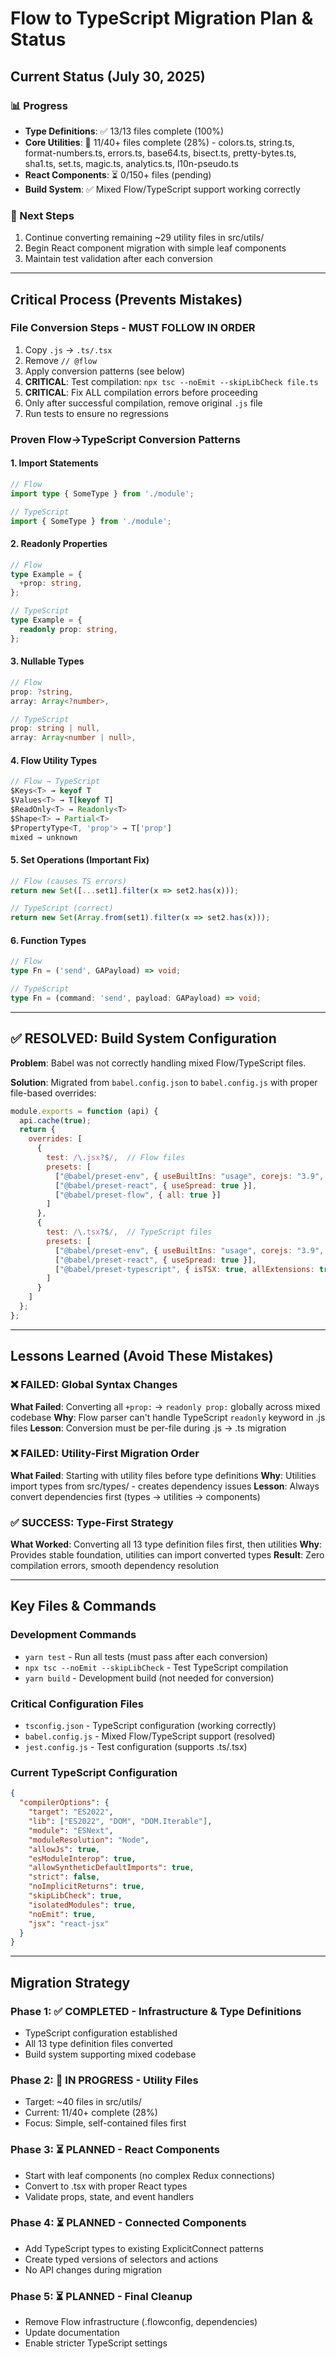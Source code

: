 # Flow to TypeScript Migration Plan & Status

## Current Status (July 30, 2025)

### 📊 Progress
- **Type Definitions**: ✅ 13/13 files complete (100%)
- **Core Utilities**: 🔄 11/40+ files complete (28%) - colors.ts, string.ts, format-numbers.ts, errors.ts, base64.ts, bisect.ts, pretty-bytes.ts, sha1.ts, set.ts, magic.ts, analytics.ts, l10n-pseudo.ts
- **React Components**: ⏳ 0/150+ files (pending)
- **Build System**: ✅ Mixed Flow/TypeScript support working correctly

### 🎯 Next Steps
1. Continue converting remaining ~29 utility files in src/utils/
2. Begin React component migration with simple leaf components
3. Maintain test validation after each conversion

---

## Critical Process (Prevents Mistakes)

### File Conversion Steps - MUST FOLLOW IN ORDER
1. Copy `.js` → `.ts/.tsx`
2. Remove `// @flow`
3. Apply conversion patterns (see below)
4. **CRITICAL**: Test compilation: `npx tsc --noEmit --skipLibCheck file.ts`
5. **CRITICAL**: Fix ALL compilation errors before proceeding
6. Only after successful compilation, remove original `.js` file
7. Run tests to ensure no regressions

### Proven Flow→TypeScript Conversion Patterns

#### 1. Import Statements
```typescript
// Flow
import type { SomeType } from './module';

// TypeScript
import { SomeType } from './module';
```

#### 2. Readonly Properties
```typescript
// Flow
type Example = {
  +prop: string,
};

// TypeScript
type Example = {
  readonly prop: string,
};
```

#### 3. Nullable Types
```typescript
// Flow
prop: ?string,
array: Array<?number>,

// TypeScript  
prop: string | null,
array: Array<number | null>,
```

#### 4. Flow Utility Types
```typescript
// Flow → TypeScript
$Keys<T> → keyof T
$Values<T> → T[keyof T]  
$ReadOnly<T> → Readonly<T>
$Shape<T> → Partial<T>
$PropertyType<T, 'prop'> → T['prop']
mixed → unknown
```

#### 5. Set Operations (Important Fix)
```typescript
// Flow (causes TS errors)
return new Set([...set1].filter(x => set2.has(x)));

// TypeScript (correct)
return new Set(Array.from(set1).filter(x => set2.has(x)));
```

#### 6. Function Types
```typescript
// Flow
type Fn = ('send', GAPayload) => void;

// TypeScript
type Fn = (command: 'send', payload: GAPayload) => void;
```

---

## ✅ RESOLVED: Build System Configuration

**Problem**: Babel was not correctly handling mixed Flow/TypeScript files.

**Solution**: Migrated from `babel.config.json` to `babel.config.js` with proper file-based overrides:

```javascript
module.exports = function (api) {
  api.cache(true);
  return {
    overrides: [
      {
        test: /\.jsx?$/,  // Flow files
        presets: [
          ["@babel/preset-env", { useBuiltIns: "usage", corejs: "3.9", bugfixes: true }],
          ["@babel/preset-react", { useSpread: true }],
          ["@babel/preset-flow", { all: true }]
        ]
      },
      {
        test: /\.tsx?$/,  // TypeScript files
        presets: [
          ["@babel/preset-env", { useBuiltIns: "usage", corejs: "3.9", bugfixes: true }],
          ["@babel/preset-react", { useSpread: true }],
          ["@babel/preset-typescript", { isTSX: true, allExtensions: true }]
        ]
      }
    ]
  };
};
```

---

## Lessons Learned (Avoid These Mistakes)

### ❌ FAILED: Global Syntax Changes
**What Failed**: Converting all `+prop:` → `readonly prop:` globally across mixed codebase
**Why**: Flow parser can't handle TypeScript `readonly` keyword in .js files
**Lesson**: Conversion must be per-file during .js → .ts migration

### ❌ FAILED: Utility-First Migration Order  
**What Failed**: Starting with utility files before type definitions
**Why**: Utilities import types from src/types/ - creates dependency issues
**Lesson**: Always convert dependencies first (types → utilities → components)

### ✅ SUCCESS: Type-First Strategy
**What Worked**: Converting all 13 type definition files first, then utilities
**Why**: Provides stable foundation, utilities can import converted types
**Result**: Zero compilation errors, smooth dependency resolution

---

## Key Files & Commands

### Development Commands
- `yarn test` - Run all tests (must pass after each conversion)
- `npx tsc --noEmit --skipLibCheck` - Test TypeScript compilation
- `yarn build` - Development build (not needed for conversion)

### Critical Configuration Files
- `tsconfig.json` - TypeScript configuration (working correctly)
- `babel.config.js` - Mixed Flow/TypeScript support (resolved)
- `jest.config.js` - Test configuration (supports .ts/.tsx)

### Current TypeScript Configuration
```json
{
  "compilerOptions": {
    "target": "ES2022",
    "lib": ["ES2022", "DOM", "DOM.Iterable"],
    "module": "ESNext",
    "moduleResolution": "Node",
    "allowJs": true,
    "esModuleInterop": true,
    "allowSyntheticDefaultImports": true,
    "strict": false,
    "noImplicitReturns": true,
    "skipLibCheck": true,
    "isolatedModules": true,
    "noEmit": true,
    "jsx": "react-jsx"
  }
}
```

---

## Migration Strategy

### Phase 1: ✅ COMPLETED - Infrastructure & Type Definitions  
- TypeScript configuration established
- All 13 type definition files converted
- Build system supporting mixed codebase

### Phase 2: 🔄 IN PROGRESS - Utility Files
- Target: ~40 files in src/utils/
- Current: 11/40+ complete (28%)
- Focus: Simple, self-contained files first

### Phase 3: ⏳ PLANNED - React Components
- Start with leaf components (no complex Redux connections)
- Convert to .tsx with proper React types
- Validate props, state, and event handlers

### Phase 4: ⏳ PLANNED - Connected Components  
- Add TypeScript types to existing ExplicitConnect patterns
- Create typed versions of selectors and actions
- No API changes during migration

### Phase 5: ⏳ PLANNED - Final Cleanup
- Remove Flow infrastructure (.flowconfig, dependencies)
- Update documentation
- Enable stricter TypeScript settings